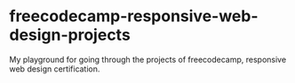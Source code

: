 # freecodecamp-responsive-web-design-projects
My playground for going through the projects of freecodecamp, responsive web design certification.

